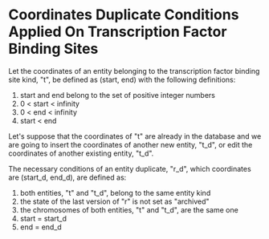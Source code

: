 # Coordinates Duplicate Conditions Applied On Transcription Factor Binding Sites

Let the coordinates of an entity belonging to the transcription factor binding site kind, "t", be defined as (start, end) with the following definitions:

1) start and end belong to the set of positive integer numbers
2) 0 < start < infinity
3) 0 < end < infinity
4) start < end

Let's suppose that the coordinates of "t" are already in the database and we are going to insert the coordinates of another new entity, "t_d", or edit the coordinates of another existing entity, "t_d".

The necessary conditions of an entity duplicate, "r_d", which coordinates are (start_d, end_d), are defined as:

1) both entities, "t" and "t_d", belong to the same entity kind
2) the state of the last version of "r" is not set as "archived"
3) the chromosomes of both entities, "t" and "t_d", are the same one
4) start = start_d
5) end = end_d
